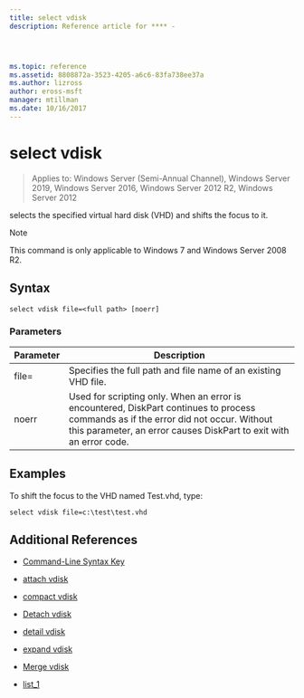 ```yaml
---
title: select vdisk
description: Reference article for **** -




ms.topic: reference
ms.assetid: 8808872a-3523-4205-a6c6-83fa738ee37a
ms.author: lizross
author: eross-msft
manager: mtillman
ms.date: 10/16/2017
---
```

# select vdisk

> Applies to: Windows Server (Semi-Annual Channel), Windows Server 2019, Windows Server 2016, Windows Server 2012 R2, Windows Server 2012

selects the specified virtual hard disk \(VHD\) and shifts the focus to it.

> [!NOTE]
> This command is only applicable to Windows 7 and Windows Server 2008 R2.

## Syntax

```
select vdisk file=<full path> [noerr]
```

### Parameters

|Parameter|Description|
|-------|--------|
|file\=<full path>|Specifies the full path and file name of an existing VHD file.|
|noerr|Used for scripting only. When an error is encountered, DiskPart continues to process commands as if the error did not occur. Without this parameter, an error causes DiskPart to exit with an error code.|

## Examples
To shift the focus to the VHD named Test.vhd, type:

```
select vdisk file=c:\test\test.vhd
```

## Additional References

- [Command-Line Syntax Key](command-line-syntax-key.md)

-   [attach vdisk](attach-vdisk.md)

-   [compact vdisk](compact-vdisk.md)



-   [Detach vdisk](detach-vdisk.md)

-   [detail vdisk](detail-vdisk.md)

-   [expand vdisk](expand-vdisk.md)

-   [Merge vdisk](merge-vdisk.md)

-   [list_1](./list.md)